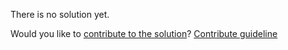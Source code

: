 
There is no solution yet.

Would you like to [contribute to the solution](https://github.com/BFEdev/BFE.dev-solutions/blob/main/quiz/isnan_en.md)? [Contribute guideline](https://github.com/BFEdev/BFE.dev-solutions#how-to-contribute)
